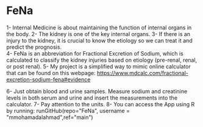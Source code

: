 # FeNa

1-	Internal Medicine is about maintaining the function of internal organs in the body. 
2-	The kidney is one of the key internal organs. 
3-	If there is an injury to the kidney, it is crucial to know the etiology so we can treat it and predict the prognosis.  
4-	FeNa is an abbreviation for Fractional Excretion of Sodium, which is calculated to classify the kidney injuries based on etiology (pre-renal, renal, or post renal). 
5-	My project is a simplified way to mimic online calculator that can be found on this webpage: https://www.mdcalc.com/fractional-excretion-sodium-fena#evidence 

6-	Just obtain blood and urine samples. Measure sodium and creatinine levels in both serum and urine and insert the measurements into the calculator. 
7-	Pay attention to the units. 
8-	You can access the App using R by running: 
runGitHub(repo="FeNa", username = "mmohamadalahmad",ref="main")

